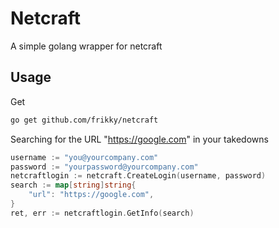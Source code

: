 # Netcraft 
A simple golang wrapper for netcraft

## Usage
Get
```bash
go get github.com/frikky/netcraft
```

Searching for the URL "https://google.com" in your takedowns
```go
username := "you@yourcompany.com"
password := "yourpassword@yourcompany.com"
netcraftlogin := netcraft.CreateLogin(username, password)
search := map[string]string{
	"url": "https://google.com",
}
ret, err := netcraftlogin.GetInfo(search)
```

